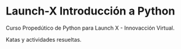 # Launch-X Introducción a Python
Curso Propedútico de Python para Launch X - Innovacción Virtual.

Katas y actividades resueltas.
